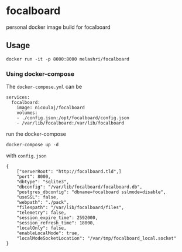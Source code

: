# focalboard
personal docker image build for focalboard


## Usage

```
docker run -it -p 8000:8000 melashri/focalboard
```

### Using docker-compose

The `docker-compose.yml` can be 

```
services:
  focalboard:
    image: nicoulaj/focalboard
    volumes:
    - ./config.json:/opt/focalboard/config.json
    - /var/lib/focalboard:/var/lib/focalboard
```

run the docker-compose

```
docker-compose up -d
``` 


with `config.json`
```
{
    ["serverRoot": "http://focalboard.tld",]
    "port": 8000,
    "dbtype": "sqlite3",
    "dbconfig": "/var/lib/focalboard/focalboard.db",
    "postgres_dbconfig": "dbname=focalboard sslmode=disable",
    "useSSL": false,
    "webpath": "./pack",
    "filespath": "/var/lib/focalboard/files",
    "telemetry": false,
    "session_expire_time": 2592000,
    "session_refresh_time": 18000,
    "localOnly": false,
    "enableLocalMode": true,
    "localModeSocketLocation": "/var/tmp/focalboard_local.socket"
}
```
